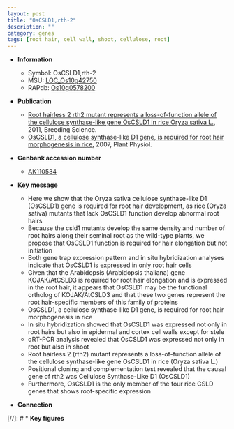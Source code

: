 ```yaml
---
layout: post
title: "OsCSLD1,rth-2"
description: ""
category: genes
tags: [root hair, cell wall, shoot, cellulose, root]
---
```


* **Information**  
    + Symbol: OsCSLD1,rth-2  
    + MSU: [LOC_Os10g42750](http://rice.plantbiology.msu.edu/cgi-bin/ORF_infopage.cgi?orf=LOC_Os10g42750)  
    + RAPdb: [Os10g0578200](http://rapdb.dna.affrc.go.jp/viewer/gbrowse_details/irgsp1?name=Os10g0578200)  

* **Publication**  
    + [Root hairless 2 rth2 mutant represents a loss-of-function allele of the cellulose synthase-like gene OsCSLD1 in rice Oryza sativa L.](http://www.ncbi.nlm.nih.gov/pubmed?term=Root+hairless+2+rth2+mutant+represents+a+loss-of-function+allele+of+the+cellulose+synthase-like+gene+OsCSLD1+in+rice+Oryza+sativa+L.%5BTitle%5D), 2011, Breeding Science.
    + [OsCSLD1, a cellulose synthase-like D1 gene, is required for root hair morphogenesis in rice](http://www.ncbi.nlm.nih.gov/pubmed?term=OsCSLD1,+a+cellulose+synthase-like+D1+gene,+is+required+for+root+hair+morphogenesis+in+rice%5BTitle%5D), 2007, Plant Physiol.

* **Genbank accession number**  
    + [AK110534](http://www.ncbi.nlm.nih.gov/nuccore/AK110534)

* **Key message**  
    + Here we show that the Oryza sativa cellulose synthase-like D1 (OsCSLD1) gene is required for root hair development, as rice (Oryza sativa) mutants that lack OsCSLD1 function develop abnormal root hairs
    + Because the csld1 mutants develop the same density and number of root hairs along their seminal root as the wild-type plants, we propose that OsCSLD1 function is required for hair elongation but not initiation
    + Both gene trap expression pattern and in situ hybridization analyses indicate that OsCSLD1 is expressed in only root hair cells
    + Given that the Arabidopsis (Arabidopsis thaliana) gene KOJAK/AtCSLD3 is required for root hair elongation and is expressed in the root hair, it appears that OsCSLD1 may be the functional ortholog of KOJAK/AtCSLD3 and that these two genes represent the root hair-specific members of this family of proteins
    + OsCSLD1, a cellulose synthase-like D1 gene, is required for root hair morphogenesis in rice
    + In situ hybridization showed that OsCSLD1 was expressed not only in root hairs but also in epidermal and cortex cell walls except for stele
    + qRT-PCR analysis revealed that OsCSLD1 was expressed not only in root but also in shoot
    + Root hairless 2 (rth2) mutant represents a loss-of-function allele of the cellulose synthase-like gene OsCSLD1 in rice (Oryza sativa L.)
    + Positional cloning and complementation test revealed that the causal gene of rth2 was Cellulose Synthase-Like D1 (OsCSLD1)
    + Furthermore, OsCSLD1 is the only member of the four rice CSLD genes that shows root-specific expression

* **Connection**  

[//]: # * **Key figures**  


